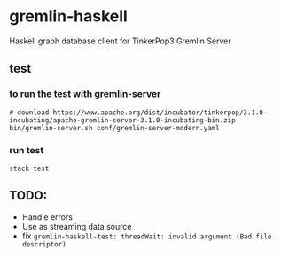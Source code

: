 # gremlin-haskell
Haskell graph database client for TinkerPop3 Gremlin Server

## test
### to run the test with gremlin-server

```
# download https://www.apache.org/dist/incubator/tinkerpop/3.1.0-incubating/apache-gremlin-server-3.1.0-incubating-bin.zip
bin/gremlin-server.sh conf/gremlin-server-modern.yaml
```

### run test
```
stack test
```

## TODO:
- Handle errors
- Use as streaming data source
- fix ```gremlin-haskell-test: threadWait: invalid argument (Bad file descriptor)```
